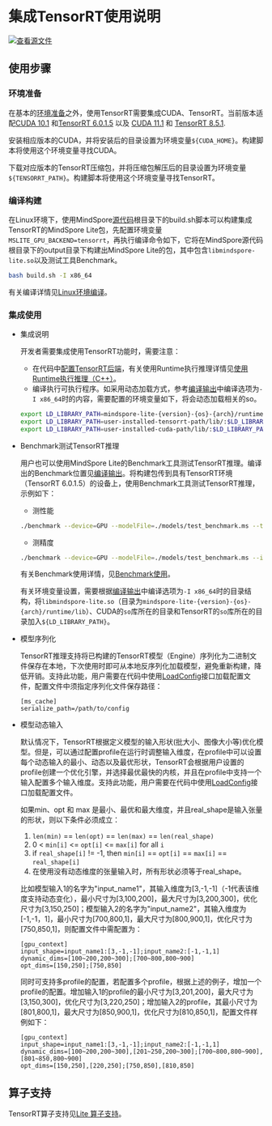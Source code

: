 # 集成TensorRT使用说明

[![查看源文件](https://mindspore-website.obs.cn-north-4.myhuaweicloud.com/website-images/r2.6.0/resource/_static/logo_source.svg)](https://gitee.com/mindspore/docs/blob/r2.6.0/docs/lite/docs/source_zh_cn/advanced/third_party/tensorrt_info.md)

## 使用步骤

### 环境准备

在基本的[环境准备](https://www.mindspore.cn/lite/docs/zh-CN/r2.6.0/build/build.html)之外，使用TensorRT需要集成CUDA、TensorRT。当前版本适配[CUDA 10.1](https://developer.nvidia.com/cuda-10.1-download-archive-base) 和[TensorRT 6.0.1.5](https://developer.nvidia.com/nvidia-tensorrt-6x-download) 以及 [CUDA 11.1](https://developer.nvidia.com/cuda-11.1.1-download-archive) 和 [TensorRT 8.5.1](https://developer.nvidia.com/nvidia-tensorrt-8x-download).

安装相应版本的CUDA，并将安装后的目录设置为环境变量`${CUDA_HOME}`。构建脚本将使用这个环境变量寻找CUDA。

下载对应版本的TensorRT压缩包，并将压缩包解压后的目录设置为环境变量`${TENSORRT_PATH}`。构建脚本将使用这个环境变量寻找TensorRT。

### 编译构建

在Linux环境下，使用MindSpore[源代码](https://gitee.com/mindspore/mindspore)根目录下的build.sh脚本可以构建集成TensorRT的MindSpore Lite包，先配置环境变量`MSLITE_GPU_BACKEND=tensorrt`，再执行编译命令如下，它将在MindSpore源代码根目录下的output目录下构建出MindSpore Lite的包，其中包含`libmindspore-lite.so`以及测试工具Benchmark。

```bash
bash build.sh -I x86_64
```

有关编译详情见[Linux环境编译](https://www.mindspore.cn/lite/docs/zh-CN/r2.6.0/build/build.html#linux环境编译)。

### 集成使用

- 集成说明

    开发者需要集成使用TensorRT功能时，需要注意：
    - 在代码中[配置TensorRT后端](https://www.mindspore.cn/lite/docs/zh-CN/r2.6.0/infer/runtime_cpp.html#配置使用gpu后端)，有关使用Runtime执行推理详情见[使用Runtime执行推理（C++）](https://www.mindspore.cn/lite/docs/zh-CN/r2.6.0/infer/runtime_cpp.html)。
    - 编译执行可执行程序。如采用动态加载方式，参考[编译输出](https://www.mindspore.cn/lite/docs/zh-CN/r2.6.0/build/build.html)中编译选项为`-I x86_64`时的内容，需要配置的环境变量如下，将会动态加载相关的so。

    ```bash
    export LD_LIBRARY_PATH=mindspore-lite-{version}-{os}-{arch}/runtime/lib/:$LD_LIBRARY_PATH
    export LD_LIBRARY_PATH=user-installed-tensorrt-path/lib/:$LD_LIBRARY_PATH
    export LD_LIBRARY_PATH=user-installed-cuda-path/lib/:$LD_LIBRARY_PATH
    ```

- Benchmark测试TensorRT推理

    用户也可以使用MindSpore Lite的Benchmark工具测试TensorRT推理。编译出的Benchmark位置见[编译输出](https://www.mindspore.cn/lite/docs/zh-CN/r2.6.0/build/build.html)。将构建包传到具有TensorRT环境（TensorRT 6.0.1.5）的设备上，使用Benchmark工具测试TensorRT推理，示例如下：

    - 测性能

    ```bash
    ./benchmark --device=GPU --modelFile=./models/test_benchmark.ms --timeProfiling=true
    ```

    - 测精度

    ```bash
    ./benchmark --device=GPU --modelFile=./models/test_benchmark.ms --inDataFile=./input/test_benchmark.bin --inputShapes=1,32,32,1 --accuracyThreshold=3 --benchmarkDataFile=./output/test_benchmark.out
    ```

    有关Benchmark使用详情，见[Benchmark使用](https://www.mindspore.cn/lite/docs/zh-CN/r2.6.0/tools/benchmark.html)。

    有关环境变量设置，需要根据[编译输出](https://www.mindspore.cn/lite/docs/zh-CN/r2.6.0/build/build.html)中编译选项为`-I x86_64`时的目录结构，将`libmindspore-lite.so`（目录为`mindspore-lite-{version}-{os}-{arch}/runtime/lib`）、CUDA的`so`库所在的目录和TensorRT的`so`库所在的目录加入`${LD_LIBRARY_PATH}`。

- 模型序列化

    TensorRT推理支持将已构建的TensorRT模型（Engine）序列化为二进制文件保存在本地，下次使用时即可从本地反序列化加载模型，避免重新构建，降低开销。支持此功能，用户需要在代码中使用[LoadConfig](https://www.mindspore.cn/lite/api/zh-CN/r2.6.0/api_cpp/mindspore.html#loadconfig)接口加载配置文件，配置文件中须指定序列化文件保存路径：

    ```
    [ms_cache]
    serialize_path=/path/to/config
    ```

- 模型动态输入

    默认情况下，TensorRT根据定义模型的输入形状(批大小、图像大小等)优化模型。但是，可以通过配置profile在运行时调整输入维度，在profile中可以设置每个动态输入的最小、动态以及最优形状，TensorRT会根据用户设置的profile创建一个优化引擎，并选择最优最快的内核，并且在profile中支持一个输入配置多个输入维度。支持此功能，用户需要在代码中使用[LoadConfig](https://www.mindspore.cn/lite/api/zh-CN/r2.6.0/api_cpp/mindspore.html#loadconfig)接口加载配置文件。

    如果min、opt 和 max 是最小、最优和最大维度，并且real_shape是输入张量的形状，则以下条件必须成立：

    1. `len(min)` == `len(opt)` == `len(max)` == `len(real_shape)`
    2. 0 < `min[i]` <= `opt[i]` <= `max[i]` for all `i`
    3. if `real_shape[i]` != -1, then `min[i]` == `opt[i]` == `max[i]` == `real_shape[i]`
    4. 在使用没有动态维度的张量输入时，所有形状必须等于real_shape。

    比如模型输入1的名字为"input_name1"，其输入维度为[3,-1,-1]（-1代表该维度支持动态变化），最小尺寸为[3,100,200]，最大尺寸为[3,200,300]，优化尺寸为[3,150,250]；模型输入2的名字为"input_name2"，其输入维度为[-1,-1，1]，最小尺寸为[700,800,1]，最大尺寸为[800,900,1]，优化尺寸为[750,850,1]，则配置文件中需配置为：

    ```
    [gpu_context]
    input_shape=input_name1:[3,-1,-1];input_name2:[-1,-1,1]
    dynamic_dims=[100~200,200~300];[700~800,800~900]
    opt_dims=[150,250];[750,850]
    ```

    同时可支持多profile的配置，若配置多个profile，根据上述的例子，增加一个profile的配置。增加输入1的profile的最小尺寸为[3,201,200]，最大尺寸为[3,150,300]，优化尺寸为[3,220,250]；增加输入2的profile，其最小尺寸为[801,800,1]，最大尺寸为[850,900,1]，优化尺寸为[810,850,1]，配置文件样例如下：

    ```
    [gpu_context]
    input_shape=input_name1:[3,-1,-1];input_name2:[-1,-1,1]
    dynamic_dims=[100~200,200~300],[201~250,200~300];[700~800,800~900],[801~850,800~900]
    opt_dims=[150,250],[220,250];[750,850],[810,850]
    ```

## 算子支持

TensorRT算子支持见[Lite 算子支持](https://www.mindspore.cn/lite/docs/zh-CN/r2.6.0/reference/operator_list_lite.html)。
